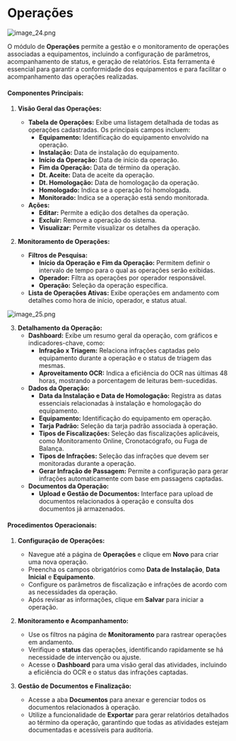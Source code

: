 # Operações
![image_24.png](image_24.png)

O módulo de **Operações** permite a gestão e o monitoramento de operações associadas a equipamentos, incluindo a configuração de parâmetros, acompanhamento de status, e geração de relatórios. Esta ferramenta é essencial para garantir a conformidade dos equipamentos e para facilitar o acompanhamento das operações realizadas.

#### **Componentes Principais:**

1. **Visão Geral das Operações:**
   - **Tabela de Operações:** Exibe uma listagem detalhada de todas as operações cadastradas. Os principais campos incluem:
      - **Equipamento:** Identificação do equipamento envolvido na operação.
      - **Instalação:** Data de instalação do equipamento.
      - **Início da Operação:** Data de início da operação.
      - **Fim da Operação:** Data de término da operação.
      - **Dt. Aceite:** Data de aceite da operação.
      - **Dt. Homologação:** Data de homologação da operação.
      - **Homologado:** Indica se a operação foi homologada.
      - **Monitorado:** Indica se a operação está sendo monitorada.
   - **Ações:**
      - **Editar:** Permite a edição dos detalhes da operação.
      - **Excluir:** Remove a operação do sistema.
      - **Visualizar:** Permite visualizar os detalhes da operação.

2. **Monitoramento de Operações:**
   - **Filtros de Pesquisa:**
      - **Início da Operação e Fim da Operação:** Permitem definir o intervalo de tempo para o qual as operações serão exibidas.
      - **Operador:** Filtra as operações por operador responsável.
      - **Operação:** Seleção da operação específica.
   - **Lista de Operações Ativas:** Exibe operações em andamento com detalhes como hora de início, operador, e status atual.
   
![image_25.png](image_25.png)
   
3. **Detalhamento da Operação:**
   - **Dashboard:** Exibe um resumo geral da operação, com gráficos e indicadores-chave, como:
      - **Infração x Triagem:** Relaciona infrações captadas pelo equipamento durante a operação e o status de triagem das mesmas.
      - **Aproveitamento OCR:** Indica a eficiência do OCR nas últimas 48 horas, mostrando a porcentagem de leituras bem-sucedidas.
   - **Dados da Operação:**
      - **Data da Instalação e Data de Homologação:** Registra as datas essenciais relacionadas à instalação e homologação do equipamento.
      - **Equipamento:** Identificação do equipamento em operação.
      - **Tarja Padrão:** Seleção da tarja padrão associada à operação.
      - **Tipos de Fiscalizações:** Seleção das fiscalizações aplicáveis, como Monitoramento Online, Cronotacógrafo, ou Fuga de Balança.
      - **Tipos de Infrações:** Seleção das infrações que devem ser monitoradas durante a operação.
      - **Gerar Infração de Passagem:** Permite a configuração para gerar infrações automaticamente com base em passagens captadas.
   - **Documentos da Operação:**
      - **Upload e Gestão de Documentos:** Interface para upload de documentos relacionados à operação e consulta dos documentos já armazenados.

#### **Procedimentos Operacionais:**

1. **Configuração de Operações:**
   - Navegue até a página de **Operações** e clique em **Novo** para criar uma nova operação.
   - Preencha os campos obrigatórios como **Data de Instalação**, **Data Inicial** e **Equipamento**.
   - Configure os parâmetros de fiscalização e infrações de acordo com as necessidades da operação.
   - Após revisar as informações, clique em **Salvar** para iniciar a operação.

2. **Monitoramento e Acompanhamento:**
   - Use os filtros na página de **Monitoramento** para rastrear operações em andamento.
   - Verifique o **status** das operações, identificando rapidamente se há necessidade de intervenção ou ajuste.
   - Acesse o **Dashboard** para uma visão geral das atividades, incluindo a eficiência do OCR e o status das infrações captadas.

3. **Gestão de Documentos e Finalização:**
   - Acesse a aba **Documentos** para anexar e gerenciar todos os documentos relacionados à operação.
   - Utilize a funcionalidade de **Exportar** para gerar relatórios detalhados ao término da operação, garantindo que todas as atividades estejam documentadas e acessíveis para auditoria.

